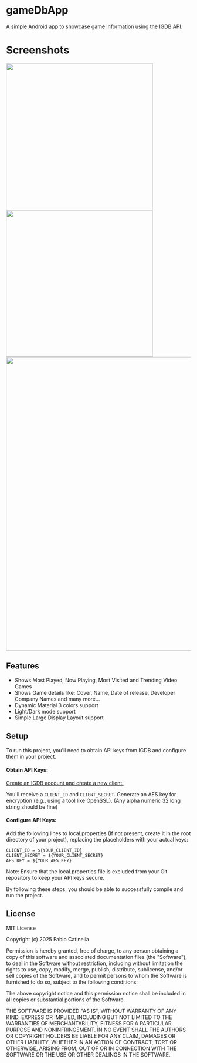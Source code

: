 
# gameDbApp

A simple Android app to showcase game information using the IGDB API.

# Screenshots

<img src="https://github.com/user-attachments/assets/d2be1a57-b5eb-4234-8051-129b522c87f5" width="400"/>
<img src="https://github.com/user-attachments/assets/680770fd-62ed-4537-a6b8-dd15548bcef1" width="400"/>
<img src="https://github.com/user-attachments/assets/28b2f192-ffc8-4bcc-82b8-d4a949d82e49" width="800"/> 

## Features
- Shows Most Played, Now Playing, Most Visited and Trending Video Games
- Shows Game details like: Cover, Name, Date of release, Developer Company Names and many more...
- Dynamic Material 3 colors support
- Light/Dark mode support
- Simple Large Display Layout support


## Setup

To run this project, you'll need to obtain API keys from IGDB and configure them in your project.

#### Obtain API Keys:

[Create an IGDB account and create a new client.](https://api-docs.igdb.com/?shell#getting-started)


You'll receive a `CLIENT_ID` and `CLIENT_SECRET`.
Generate an AES key for encryption (e.g., using a tool like OpenSSL).
(Any alpha numeric 32 long string should be fine)

#### Configure API Keys:

Add the following lines to local.properties (If not present, create it in the root directory of your project), replacing the placeholders with your actual keys:
```
CLIENT_ID = ${YOUR_CLIENT_ID}
CLIENT_SECRET = ${YOUR_CLIENT_SECRET}
AES_KEY = ${YOUR_AES_KEY}
```

Note: Ensure that the local.properties file is excluded from your Git repository to keep your API keys secure.

By following these steps, you should be able to successfully compile and run the project.

## License

MIT License

Copyright (c) 2025 Fabio Catinella

Permission is hereby granted, free of charge, to any person obtaining a copy
of this software and associated documentation files (the "Software"), to deal
in the Software without restriction, including without limitation the rights
to use, copy, modify, merge, publish, distribute, sublicense, and/or sell
copies of the Software, and to permit persons to whom the Software is
furnished to do so, subject to the following conditions:

The above copyright notice and this permission notice shall be included in all
copies or substantial portions of the Software.

THE SOFTWARE IS PROVIDED "AS IS", WITHOUT WARRANTY OF ANY KIND, EXPRESS OR
IMPLIED, INCLUDING BUT NOT LIMITED TO THE WARRANTIES OF MERCHANTABILITY,
FITNESS FOR A PARTICULAR PURPOSE AND NONINFRINGEMENT. IN NO EVENT SHALL THE
AUTHORS OR COPYRIGHT HOLDERS BE LIABLE FOR ANY CLAIM, DAMAGES OR OTHER
LIABILITY, WHETHER IN AN ACTION OF CONTRACT, TORT OR OTHERWISE, ARISING FROM,
OUT OF OR IN CONNECTION WITH THE SOFTWARE OR THE USE OR OTHER DEALINGS IN THE
SOFTWARE.
